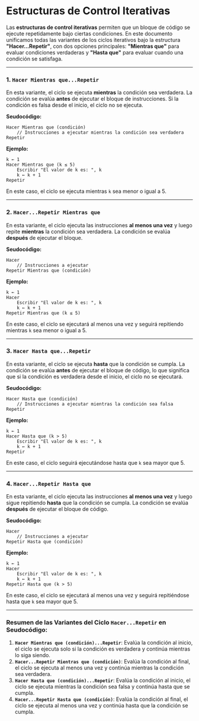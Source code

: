 # **Estructuras de Control Iterativas**

Las **estructuras de control iterativas** permiten que un bloque de código se ejecute repetidamente bajo ciertas condiciones. En este documento unificamos todas las variantes de los ciclos iterativos bajo la estructura **"Hacer...Repetir"**, con dos opciones principales: **"Mientras que"** para evaluar condiciones verdaderas y **"Hasta que"** para evaluar cuando una condición se satisfaga.

---

### **1. `Hacer Mientras que...Repetir`**

En esta variante, el ciclo se ejecuta **mientras** la condición sea verdadera. La condición se evalúa **antes** de ejecutar el bloque de instrucciones. Si la condición es falsa desde el inicio, el ciclo no se ejecuta.

**Seudocódigo:**

```
Hacer Mientras que (condición)
    // Instrucciones a ejecutar mientras la condición sea verdadera
Repetir
```

**Ejemplo:**

```
k ← 1
Hacer Mientras que (k ≤ 5)
    Escribir "El valor de k es: ", k
    k ← k + 1
Repetir
```

En este caso, el ciclo se ejecuta mientras `k` sea menor o igual a 5.

---

### **2. `Hacer...Repetir Mientras que`**

En esta variante, el ciclo ejecuta las instrucciones **al menos una vez** y luego repite **mientras** la condición sea verdadera. La condición se evalúa **después** de ejecutar el bloque.

**Seudocódigo:**

```
Hacer
    // Instrucciones a ejecutar
Repetir Mientras que (condición)
```

**Ejemplo:**

```
k ← 1
Hacer
    Escribir "El valor de k es: ", k
    k ← k + 1
Repetir Mientras que (k ≤ 5)
```

En este caso, el ciclo se ejecutará al menos una vez y seguirá repitiendo mientras `k` sea menor o igual a 5.

---

### **3. `Hacer Hasta que...Repetir`**

En esta variante, el ciclo se ejecuta **hasta** que la condición se cumpla. La condición se evalúa **antes** de ejecutar el bloque de código, lo que significa que si la condición es verdadera desde el inicio, el ciclo no se ejecutará.

**Seudocódigo:**

```
Hacer Hasta que (condición)
    // Instrucciones a ejecutar mientras la condición sea falsa
Repetir
```

**Ejemplo:**

```
k ← 1
Hacer Hasta que (k > 5)
    Escribir "El valor de k es: ", k
    k ← k + 1
Repetir
```

En este caso, el ciclo seguirá ejecutándose hasta que `k` sea mayor que 5.

---

### **4. `Hacer...Repetir Hasta que`**

En esta variante, el ciclo ejecuta las instrucciones **al menos una vez** y luego sigue repitiendo **hasta** que la condición se cumpla. La condición se evalúa **después** de ejecutar el bloque de código.

**Seudocódigo:**

```
Hacer
    // Instrucciones a ejecutar
Repetir Hasta que (condición)
```

**Ejemplo:**

```
k ← 1
Hacer
    Escribir "El valor de k es: ", k
    k ← k + 1
Repetir Hasta que (k > 5)
```

En este caso, el ciclo se ejecutará al menos una vez y seguirá repitiéndose hasta que `k` sea mayor que 5.

---

### **Resumen de las Variantes del Ciclo `Hacer...Repetir` en Seudocódigo:**

1. **`Hacer Mientras que (condición)...Repetir`**: Evalúa la condición al inicio, el ciclo se ejecuta solo si la condición es verdadera y continúa mientras lo siga siendo.
2. **`Hacer...Repetir Mientras que (condición)`**: Evalúa la condición al final, el ciclo se ejecuta al menos una vez y continúa mientras la condición sea verdadera.
3. **`Hacer Hasta que (condición)...Repetir`**: Evalúa la condición al inicio, el ciclo se ejecuta mientras la condición sea falsa y continúa hasta que se cumpla.
4. **`Hacer...Repetir Hasta que (condición)`**: Evalúa la condición al final, el ciclo se ejecuta al menos una vez y continúa hasta que la condición se cumpla.
